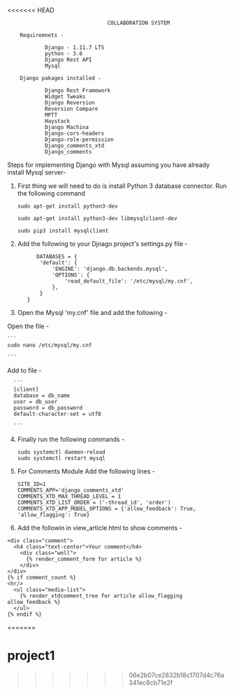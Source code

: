 <<<<<<< HEAD

                                    COLLABORATION SYSTEM

        Requiremnets -

                Django - 1.11.7 LTS
                python - 3.6
                Django Rest API
                Mysql

        Django pakages installed - 

                Django Rest Framework
                Widget Tweaks
                Django Reversion
                Reversion Compare
                MPTT
                Haystack
                Django Machina
                Django-cors-headers
                Django-role-permission
                Django_comments_xtd
                Django_comments


Steps for implementing Django with Mysql assuming you have already install Mysql server-

1. First thing we will need to do is install Python 3 database connector. Run the following command

    ```
    sudo apt-get install python3-dev

    ```

    ```
    sudo apt-get install python3-dev libmysqlclient-dev

    ```
    ```
    sudo pip3 install mysqlclient

    ```

2. Add the following to your Djnago project's settings.py file -

   ```
         DATABASES = {
          'default': {
              'ENGINE': 'django.db.backends.mysql',
              'OPTIONS': {
                  'read_default_file': '/etc/mysql/my.cnf',
              },
          }
      }

   ```

3. Open the Mysql 'my.cnf' file and add the following -

  Open the file -

    ```
    sudo nano /etc/mysql/my.cnf

    ```
  Add to file -

      ```
      [client]
      database = db_name
      user = db_user
      password = db_password
      default-character-set = utf8
      
      ```
4. Finally run the following commands -

   ```
   sudo systemctl daemon-reload
   sudo systemctl restart mysql
   ```
5. For Comments Module Add the following lines -
    ```  
    SITE_ID=1
    COMMENTS_APP='django_comments_xtd'
    COMMENTS_XTD_MAX_THREAD_LEVEL = 1 
    COMMENTS_XTD_LIST_ORDER = ('-thread_id', 'order') 
    COMMENTS_XTD_APP_MODEL_OPTIONS = {'allow_feedback': True, 'allow_flagging': True}
    ```
6. Add the followin in view_article.html to show comments -
  ```
  <div class="comment">
    <h4 class="text-center">Your comment</h4>
      <div class="well">
        {% render_comment_form for article %}
      </div>
  </div>
  {% if comment_count %}
  <hr/>
    <ul class="media-list">
      {% render_xtdcomment_tree for article allow_flagging allow_feedback %}
    </ul>
  {% endif %}
  ```
=======
# project1
>>>>>>> 06e2b07ce2832b18c1707d4c76a341ec8cb71e2f
